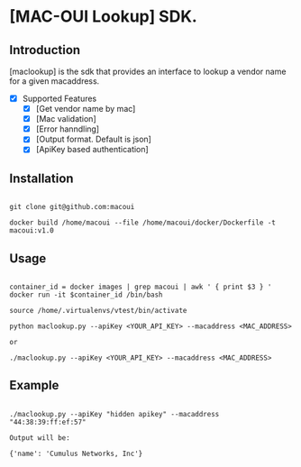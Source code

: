 # [MAC-OUI Lookup] SDK.

## Introduction

[maclookup] is the sdk that provides an interface to lookup a vendor name for a given macaddress. 

- [x] Supported Features
  - [x] [Get vendor name by mac]
  - [x] [Mac validation]
  - [x] [Error hanndling]
  - [x] [Output format. Default is json]
  - [x] [ApiKey based authentication]

## Installation

```

git clone git@github.com:macoui

docker build /home/macoui --file /home/macoui/docker/Dockerfile -t macoui:v1.0

```

## Usage

```

container_id = docker images | grep macoui | awk ' { print $3 } '
docker run -it $container_id /bin/bash

source /home/.virtualenvs/vtest/bin/activate

python maclookup.py --apiKey <YOUR_API_KEY> --macaddress <MAC_ADDRESS>

or 

./maclookup.py --apiKey <YOUR_API_KEY> --macaddress <MAC_ADDRESS>

```

## Example

```

./maclookup.py --apiKey "hidden apikey" --macaddress "44:38:39:ff:ef:57"

Output will be:

{'name': 'Cumulus Networks, Inc'}

```
